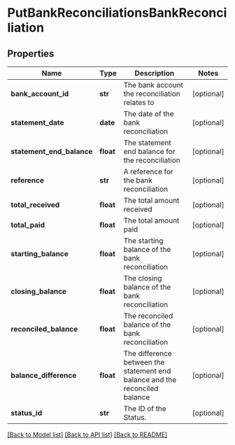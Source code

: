 # PutBankReconciliationsBankReconciliation

## Properties
Name | Type | Description | Notes
------------ | ------------- | ------------- | -------------
**bank_account_id** | **str** | The bank account the reconciliation relates to | [optional] 
**statement_date** | **date** | The date of the bank reconciliation | [optional] 
**statement_end_balance** | **float** | The statement end balance for the reconciliation | [optional] 
**reference** | **str** | A reference for the bank reconciliation | [optional] 
**total_received** | **float** | The total amount received | [optional] 
**total_paid** | **float** | The total amount paid | [optional] 
**starting_balance** | **float** | The starting balance of the bank reconciliation | [optional] 
**closing_balance** | **float** | The closing balance of the bank reconciliation | [optional] 
**reconciled_balance** | **float** | The reconciled balance of the bank reconciliation | [optional] 
**balance_difference** | **float** | The difference between the statement end balance and the reconciled balance | [optional] 
**status_id** | **str** | The ID of the Status. | [optional] 

[[Back to Model list]](../README.md#documentation-for-models) [[Back to API list]](../README.md#documentation-for-api-endpoints) [[Back to README]](../README.md)


